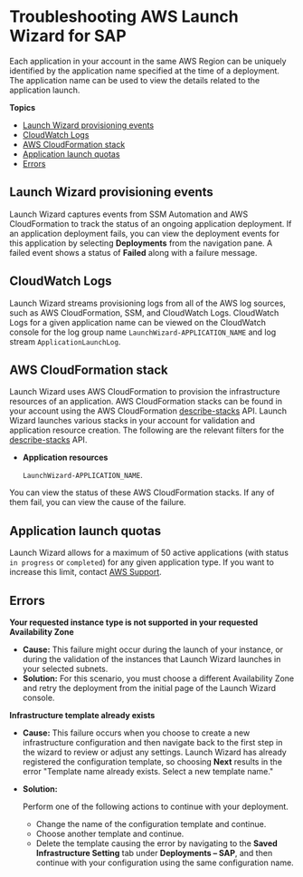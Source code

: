 # Troubleshooting AWS Launch Wizard for SAP<a name="launch-wizard-sap-troubleshooting"></a>

Each application in your account in the same AWS Region can be uniquely identified by the application name specified at the time of a deployment\. The application name can be used to view the details related to the application launch\.

**Topics**
+ [Launch Wizard provisioning events](#launch-wizard-sap-provisioning)
+ [CloudWatch Logs](#launch-wizard-sap-logs)
+ [AWS CloudFormation stack](#launch-wizard-sap-cloudformation)
+ [Application launch quotas](#launch-wizard-sap-quotas)
+ [Errors](#launch-wizard-sap-errors)

## Launch Wizard provisioning events<a name="launch-wizard-sap-provisioning"></a>

Launch Wizard captures events from SSM Automation and AWS CloudFormation to track the status of an ongoing application deployment\. If an application deployment fails, you can view the deployment events for this application by selecting **Deployments** from the navigation pane\. A failed event shows a status of **Failed** along with a failure message\. 

## CloudWatch Logs<a name="launch-wizard-sap-logs"></a>

Launch Wizard streams provisioning logs from all of the AWS log sources, such as AWS CloudFormation, SSM, and CloudWatch Logs\. CloudWatch Logs for a given application name can be viewed on the CloudWatch console for the log group name `LaunchWizard-APPLICATION_NAME` and log stream `ApplicationLaunchLog`\. 

## AWS CloudFormation stack<a name="launch-wizard-sap-cloudformation"></a>

Launch Wizard uses AWS CloudFormation to provision the infrastructure resources of an application\. AWS CloudFormation stacks can be found in your account using the AWS CloudFormation [describe\-stacks](https://docs.aws.amazon.com/AWSCloudFormation/latest/UserGuide/using-cfn-describing-stacks.html) API\. Launch Wizard launches various stacks in your account for validation and application resource creation\. The following are the relevant filters for the [describe\-stacks](https://docs.aws.amazon.com/AWSCloudFormation/latest/UserGuide/using-cfn-describing-stacks.html) API\.
+ **Application resources**

  `LaunchWizard-APPLICATION_NAME`\. 

You can view the status of these AWS CloudFormation stacks\. If any of them fail, you can view the cause of the failure\.

## Application launch quotas<a name="launch-wizard-sap-quotas"></a>

Launch Wizard allows for a maximum of 50 active applications \(with status `in progress` or `completed`\) for any given application type\. If you want to increase this limit, contact [AWS Support](https://aws.amazon.com/contact-us)\.

## Errors<a name="launch-wizard-sap-errors"></a>

**Your requested instance type is not supported in your requested Availability Zone**
+ **Cause:** This failure might occur during the launch of your instance, or during the validation of the instances that Launch Wizard launches in your selected subnets\. 
+ **Solution:** For this scenario, you must choose a different Availability Zone and retry the deployment from the initial page of the Launch Wizard console\.

**Infrastructure template already exists**
+ **Cause:** This failure occurs when you choose to create a new infrastructure configuration and then navigate back to the first step in the wizard to review or adjust any settings\. Launch Wizard has already registered the configuration template, so choosing **Next** results in the error "Template name already exists\. Select a new template name\." 
+ **Solution:** 

  Perform one of the following actions to continue with your deployment\.
  + Change the name of the configuration template and continue\.
  + Choose another template and continue\.
  + Delete the template causing the error by navigating to the **Saved Infrastructure Setting** tab under **Deployments – SAP**, and then continue with your configuration using the same configuration name\.
